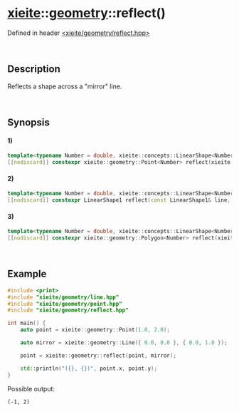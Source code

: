 # [xieite](../../xieite.md)\:\:[geometry](../../geometry.md)\:\:reflect\(\)
Defined in header [<xieite/geometry/reflect.hpp>](../../../include/xieite/geometry/reflect.hpp)

&nbsp;

## Description
Reflects a shape across a "mirror" line.

&nbsp;

## Synopsis
#### 1)
```cpp
template<typename Number = double, xieite::concepts::LinearShape<Number> LinearShape>
[[nodiscard]] constexpr xieite::geometry::Point<Number> reflect(xieite::geometry::Point<Number> point, const LinearShape& mirror) noexcept;
```
#### 2)
```cpp
template<typename Number = double, xieite::concepts::LinearShape<Number> LinearShape1, xieite::concepts::LinearShape<Number> LinearShape2>
[[nodiscard]] constexpr LinearShape1 reflect(const LinearShape1& line, const LinearShape2& mirror) noexcept;
```
#### 3)
```cpp
template<typename Number = double, xieite::concepts::LinearShape<Number> LinearShape>
[[nodiscard]] constexpr xieite::geometry::Polygon<Number> reflect(xieite::geometry::Polygon<Number> polygon, const LinearShape& mirror) noexcept;
```

&nbsp;

## Example
```cpp
#include <print>
#include "xieite/geometry/line.hpp"
#include "xieite/geometry/point.hpp"
#include "xieite/geometry/reflect.hpp"

int main() {
    auto point = xieite::geometry::Point(1.0, 2.0);

    auto mirror = xieite::geometry::Line({ 0.0, 0.0 }, { 0.0, 1.0 });

    point = xieite::geometry::reflect(point, mirror);

    std::println("({}, {})", point.x, point.y);
}
```
Possible output:
```
(-1, 2)
```
